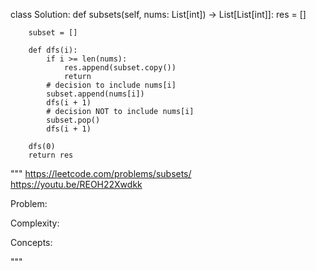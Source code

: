 class Solution:
    def subsets(self, nums: List[int]) -> List[List[int]]:
        res = []

        subset = []

        def dfs(i):
            if i >= len(nums):
                res.append(subset.copy())
                return
            # decision to include nums[i]
            subset.append(nums[i])
            dfs(i + 1)
            # decision NOT to include nums[i]
            subset.pop()
            dfs(i + 1)

        dfs(0)
        return res
        
"""
https://leetcode.com/problems/subsets/
https://youtu.be/REOH22Xwdkk

Problem:


Complexity:


Concepts:


"""

